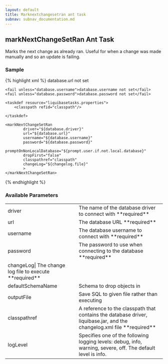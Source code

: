 ```yaml
---
layout: default
title: Marknextchangesetran ant task
subnav: subnav_documentation.md
---
```


## markNextChangeSetRan Ant Task ##

Marks the next change as already ran.  Useful for when a change was made manually and so an update is failing.

### Sample ###

{% highlight xml %}
<target name="markNextChangeSetRan" depends="prepare">
    <fail unless="database.url">database.url not set</fail>

    <fail unless="database.username">database.username not set</fail>
    <fail unless="database.password">database.password not set</fail>

    <taskdef resource="liquibasetasks.properties">
        <classpath refid="classpath"/>

    </taskdef>

    <markNextChangeSetRan
            driver="${database.driver}"
            url="${database.url}"
            username="${database.username}"
            password="${database.password}"
            promptOnNonLocalDatabase="${prompt.user.if.not.local.database}"
            dropFirst="false"
            classpathref="classpath"
            changeLog="${changelog.file}"
            >
    </markNextChangeSetRan>
</target>
{% endhighlight %}


### Available Parameters ###

<table>
<tr><td>driver</td><td>The name of the database driver to connect with **required**  </td></tr>
<tr><td>url</td><td>The database URL **required**  </td></tr>
<tr><td>username</td><td>The database username to connect with **required**  </td></tr>
<tr><td>password</td><td>The password to use when connecting to the database **required**  </td></tr>
<tr><td>changeLog| The change log file to execute **required**  </td></tr>
<tr><td>defaultSchemaName</td><td>Schema to drop objects in  </td></tr>
<tr><td>outputFile</td><td>Save SQL to given file rather than executing  </td></tr>
<tr><td>classpathref</td><td>A reference to the classpath that contains the database driver, liquibase.jar, and the changelog.xml file **required**  </td></tr>
<tr><td>logLevel</td><td>Specifies one of the following logging levels: debug, info, warning, severe, off. The default level is info.</td></tr>
</table>
